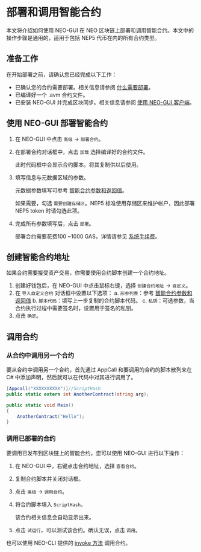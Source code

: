 # 部署和调用智能合约

本文将介绍如何使用 NEO-GUI 在 NEO 区块链上部署和调用智能合约。本文中的操作步骤是通用的，适用于包括 NEP5 代币在内的所有合约类型。
## 准备工作
在开始部署之前，请确认您已经完成以下工作：

- 已确认您的合约需要部署。相关信息请参阅 [什么需要部署](overview.md#智能合约的部署)。
- 已编译好一个 .avm 合约文件。
- 已安装 NEO-GUI 并完成区块同步。相关信息请参阅 [使用 NEO-GUI 客户端](../../node/gui/install.md)。

## 使用 NEO-GUI 部署智能合约

1. 在 NEO-GUI 中点击 `高级` -> `部署合约`。

2. 在部署合约对话框中，点击 `加载` 选择编译好的合约文件。

   此时代码框中会显示合约脚本。将其复制供以后使用。

3. 填写信息与元数据区域的参数。

   元数据参数填写可参考 [智能合约参数和返回值](../Parameter.md)。

   如果需要，勾选 `需要创建存储区`。NEP5 标准使用存储区来维护帐户，因此部署 NEP5 token 时请勾选此项。

4. 完成所有参数填写后，点击 `部署`。

   部署合约需要花费100 ~1000 GAS，详情请参见 [系统手续费](../systemfees.md)。

## 创建智能合约地址   

如果合约需要接受资产交易，你需要使用合约脚本创建一个合约地址。

1. 创建好钱包后，在 NEO-GUI 中点击鼠标右键，选择 `创建合约地址` -> `自定义`。
2. 在 `导入自定义合约` 对话框中设置以下选项：
   a. `形参列表`：参考 [智能合约参数和返回值](../Parameter.md)
   b. `脚本代码`：填写上一步复制的合约脚本代码。
   c. `私钥`：可选参数，当合约执行过程中需要签名时，设置用于签名的私钥。
3. 点击 `确定`。

## 调用合约

### 从合约中调用另一个合约

要从合约中调用另一个合约，首先通过 AppCall 和要调用的合约的脚本散列来在 C# 中添加声明，然后就可以在代码中对其进行调用了。

```c#
[Appcall("XXXXXXXXXX")]//ScriptHash
public static extern int AnotherContract(string arg);

public static void Main()
{
    AnotherContract("Hello");    
}
```

### 调用已部署的合约

要调用已发布到区块链上的智能合约，您可以使用 NEO-GUI 进行以下操作：

1. 在 NEO-GUI 中，右键点击合约地址，选择 `查看合约`。

2. 复制合约脚本并关闭对话框。

3. 点击 `高级` -> `调用合约`。

4. 将合约脚本填入 `ScriptHash`。

   该合约相关信息会自动显示出来。

5. 点击 `试运行`，可以测试该合约。确认无误，点击 `调用`。

也可以使用 NEO-CLI 提供的 [invoke 方法](../../node/cli/latest-version/api/invoke.md) 调用合约。